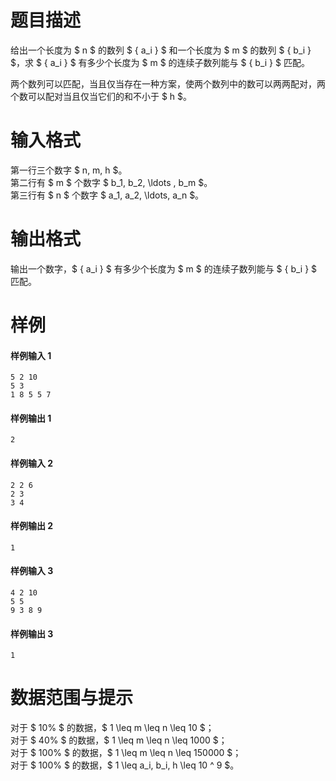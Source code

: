 
# 题目描述

给出一个长度为 $ n $ 的数列 $ \{ a_i \} $ 和一个长度为 $ m $ 的数列 $ \{ b_i \} $，求 $ \{ a_i \} $ 有多少个长度为 $ m $ 的连续子数列能与 $ \{ b_i \} $ 匹配。

两个数列可以匹配，当且仅当存在一种方案，使两个数列中的数可以两两配对，两个数可以配对当且仅当它们的和不小于 $ h $。

# 输入格式

第一行三个数字 $ n, m, h $。  
第二行有 $ m $ 个数字 $ b_1, b_2, \ldots , b_m $。  
第三行有 $ n $ 个数字 $ a_1, a_2, \ldots, a_n $。  

# 输出格式

输出一个数字，$ \{ a_i \} $ 有多少个长度为 $ m $ 的连续子数列能与 $ \{ b_i \} $ 匹配。

# 样例

#### 样例输入 1
```plain
5 2 10
5 3
1 8 5 5 7
```

#### 样例输出 1
```plain
2
```

#### 样例输入 2
```plain
2 2 6
2 3
3 4
```

#### 样例输出 2
```plain
1
```

#### 样例输入 3
```plain
4 2 10
5 5
9 3 8 9
```

#### 样例输出 3
```plain
1
```

# 数据范围与提示

对于 $ 10\% $ 的数据，$ 1 \leq m \leq n \leq 10 $；  
对于 $ 40\% $ 的数据，$ 1 \leq m \leq n \leq 1000 $；  
对于 $ 100\% $ 的数据，$ 1 \leq m \leq n \leq 150000 $；  
对于 $ 100\% $ 的数据，$ 1 \leq a_i, b_i, h \leq 10 ^ 9 $。

